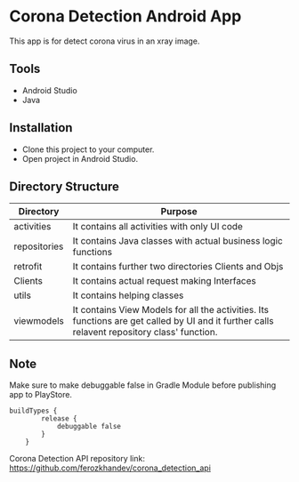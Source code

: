 # Corona Detection Android App

This app is for detect corona virus in an xray image.

## Tools

- Android Studio
- Java

## Installation

- Clone this project to your computer.
- Open project in Android Studio.


## Directory Structure

|Directory       |Purpose                          
|----------------|-------------------------------
|activities      |It contains all activities with only UI code           
|repositories    |It contains Java classes with actual business logic functions
|retrofit        |It contains further two directories Clients and Objs
|Clients         |It contains actual request making Interfaces
|utils           |It contains helping classes
|viewmodels      |It contains View Models for all the activities. Its functions are get called by UI and it further calls relavent repository class' function.

## Note

Make sure to make debuggable false in Gradle Module before publishing app to PlayStore.

```
buildTypes {
        release {
            debuggable false
        }
    }
```

Corona Detection API repository link:
https://github.com/ferozkhandev/corona_detection_api